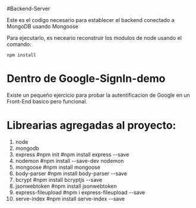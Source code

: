 #Backend-Server

Este es el codigo necesario para establecer el backend conectado a MongoDB usando Mongoose

Para ejecutarlo, es neceario reconstruir los modulos de node usando el comando:

```
npm install
```

# Dentro de Google-SignIn-demo
Existe un pequeño ejercicio para probar la autentificacion de Google en un Front-End basico pero funcional.


# Librearias agregadas al proyecto:
1. node
2. mongodb
3. express
   #npm init
   #npm install express --save
4. nodemon
   #npm install --save-dev nodemon
5. mongoose
   #npm install mongoose
6. body-parser
   #npm install body-parser --save
7. bcrypt
   #npm install bcryptjs --save
8. jsonwebtoken
   #npm install jsonwebtoken
9. express-fileupload
   #npm i express-fileupload --save
10. serve-index
   #npm install serve-index --save

